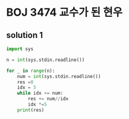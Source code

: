 # BOJ 3474 교수가 된 현우

## solution 1

```python
import sys

n = int(sys.stdin.readline())

for _ in range(n):
    num = int(sys.stdin.readline())
    res =0
    idx = 5
    while idx <= num:
        res += num//idx
        idx *=5
    print(res)

```